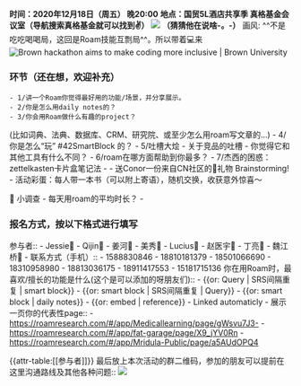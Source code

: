 **时间：2020年12月18日（周五） 晚20:00**
**地点：国贸5L酒店共享季 真格基金会议室（导航搜索真格基金就可以找到✌️）**
![](https://firebasestorage.googleapis.com/v0/b/firescript-577a2.appspot.com/o/imgs%2Fapp%2FRoamCN%2FMt5jkUyJY8.gif?alt=media&token=e74444c2-9f87-4949-8a73-5ea1cbe7f3d7)
__（猜猜他在说啥-。-）__
画风: ^^不是吃吃喝喝局，这回是Roam技能互剽局^^。所以带着💻来
![Brown hackathon aims to make coding more inclusive | Brown University](https://www.brown.edu/sites/g/files/dprerj316/files/styles/wide_xlrg/public/2019-05/Hack-a-thon2016_03.jpg?h=08de3a47&itok=C2Y_aZeA)

### **环节（还在想，欢迎补充）**
    - 1/讲一个Roam你觉得最好用的功能/场景，并分享展示。
    - 2/你是怎么用daily notes的？
    - 3/你会用Roam做什么有趣的project？
(比如词典、法典、数据库、CRM、研究院、或至少怎么用roam写文章的...)
    - 4/你是怎么“玩” #42SmartBlock 的？
    - 5/吐槽大烩
        - 关于竞品的吐槽
        - 你觉得它和其他工具有什么不同？
    - 6/roam在哪方面帮助到你最多？
    - 7/杰西的困惑：zettelkasten卡片盒笔记法
    - 
    - 送Conor一份来自CN社区的🎄礼物 Brainstorming!
    - 活动彩蛋：每人带一本书（可以附上寄语），随机交换，收获意外惊喜～



👾 小调查
    - 每天用roam的平均时长？
    - 

### 报名方式，按以下格式进行填写
参与者::
    - Jessie👧
    - Qijin👧
    - 姜河👦
    - 美秀👧
    - Lucius👦
    - 赵医宇👦
    - 丁亮👦
    - 魏江桥👦
    - 
联系方式（手机）:: 
    - 1588830846
    - 18810181379
    - 18501066690
    - 18310958980
    - 18813036175
    - 18911417553
    - 15181715136
你在用Roam时，最喜欢/擅长的功能是什么(这个是可以添加的呀朋友们)::
    - {{or: Query | SRS间隔重复 | smart block}}
    - {{or: smart block | SRS间隔重复 | Query}}
    - {{or: smart block | daily notes}}
    - {{or: embed | reference}}
    - Linked automaticly
    - 
展示一页你的代表性page::
    - https://roamresearch.com/#/app/Medicallearning/page/gWsvu7J3-
    - https://roamresearch.com/#/app/fat-garage/page/X9_jYV0Rn
    - https://roamresearch.com/#/app/Mridula-Public/page/a5AUdOPQ4

{{attr-table:[[参与者]]}}
最后放上本次活动的群二维码，参加的朋友可以提前在这里沟通路线及其他各种问题::
![](https://firebasestorage.googleapis.com/v0/b/firescript-577a2.appspot.com/o/imgs%2Fapp%2FRoamCN%2FCCTWpAEHAY.png?alt=media&token=da8be65f-7bb6-4c01-a5da-2a2785a0a31d)
